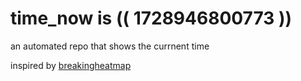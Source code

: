 # time_now is (( 1728946800773 ))

an automated repo that shows the currnent time

inspired by [breakingheatmap](https://github.com/breakingheatmap/breakingheatmap)